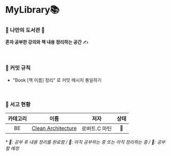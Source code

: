 # MyLibrary📚  
### 📘 나만의 도서관 📖  
<b>혼자 공부한 강의와 책 내용 정리하는 공간</b> ✍  

<br>  

### 📕 커밋 규칙  
- "Book [책 이름] 정리" 로 커밋 메시지 통일하기  

<br>  

### 📗 서고 현황  
|  카테고리  |     이름     |   저자   |  상태  |
|:------:|:----------:|:------:|:---:|  
|    BE    |      [Clean Architecture](https://example.com)      |    로버트.C 마틴    |   📙  |  

_* 📗: 공부 후 내용 정리를 완료함 / 📙: 아직 공부하는 중 또는 아직 정리하는 중 / 📕: 공부할 예정_  
